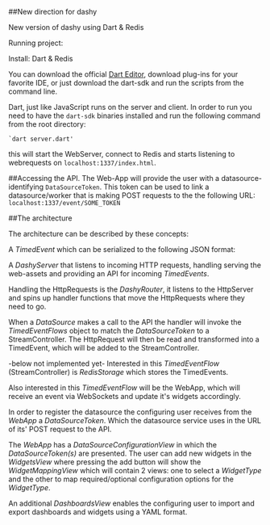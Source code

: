 ##New direction for dashy

New version of dashy using Dart & Redis

Running project:

Install:
Dart & Redis

You can download the official [Dart Editor](https://www.dartlang.org/tools/download.html),
 download plug-ins for your favorite IDE, or just download the dart-sdk and run
 the scripts from the command line.

Dart, just like JavaScript runs on the server and client. In order to run you 
need to have the `dart-sdk` binaries installed and run the following command from 
the root directory:

    `dart server.dart' 

this will start the WebServer, connect to Redis and starts
listening to webrequests on `localhost:1337/index.html`.


##Accessing the API.
The Web-App will provide the user with a datasource-identifying `DataSourceToken`.
This token can be used to link a datasource/worker that is making POST requests 
to the the following URL: `localhost:1337/event/SOME_TOKEN`


##The architecture

The architecture can be described by these concepts:

A _TimedEvent_ which can be serialized to the following JSON format:

A _DashyServer_ that listens to incoming HTTP requests, handling serving the 
web-assets and providing an API for incoming _TimedEvents_.

Handling the HttpRequests is the _DashyRouter_, it listens to the HttpServer and
spins up handler functions that move the HttpRequests where they need to go.

When a _DataSource_ makes a call to the API the handler will invoke the 
_TimedEventFlows_ object to match the _DataSourceToken_ to a StreamController.
The HttpRequest will then be read and transformed into a TimedEvent, which will
be added to the StreamController.

-below not implemented yet-
Interested in this _TimedEventFlow_ (StreamController) is _RedisStorage_ which 
stores the TimedEvents.

Also interested in this _TimedEventFlow_ will be the WebApp, which will receive 
an event via WebSockets and update it's widgets accordingly. 

In order to register the datasource the configuring user receives from the 
_WebApp_ a _DataSourceToken_. Which the datasource service uses in the URL of its' POST 
request to the API.

The _WebApp_ has a _DataSourceConfigurationView_ in which the
_DataSourceToken(s)_ are presented. The user can add new widgets in the 
_WidgetsView_ where pressing the add button will show the _WidgetMappingView_ 
which will contain 2 views: one to select a _WidgetType_ and the other to map 
required/optional configuration options for the _WidgetType_.

An additional _DashboardsView_ enables the configuring user to import and 
export dashboards and widgets using a YAML format.


